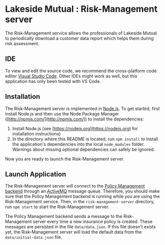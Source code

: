 # Lakeside Mutual : Risk-Management server

The Risk-Management service allows the professionals of Lakeside Mutual to periodically download
a customer data report which helps them during risk assessment.

## IDE

To view and edit the source code, we recommend the cross-platform code editor [Visual Studio Code](https://code.visualstudio.com/). Other IDEs might
work as well, but this application has only been tested with VS Code.

## Installation

The Risk-Management server is implemented in [Node.js](https://nodejs.org). To get started, first install Node.js and then use the
Node Package Manager ([http://npmjs.com/](http://npmjs.com/)) to install the dependencies:

1.  Install Node.js (see [https://nodejs.org](https://nodejs.org) for installation instructions)
2.  In the directory where this README is located, run `npm install` to install the application's dependencies into the local `node_modules` folder. Warnings about missing optional dependencies can safely be ignored.

Now you are ready to launch the Risk-Management server.

## Launch Application

The Risk-Management server will connect to the [Policy Management backend](../policy-management-backend) through an [ActiveMQ](http://activemq.apache.org/) message queue. Therefore,
you should make sure that the Policy Management backend is running while you are using the Risk-Management service. Then, in the `risk-management-server` directory, run `npm start`
to start the Risk-Management server.

The Policy Management backend sends a message to the Risk-Management server every time a new insurance policy is created. These messages are persisted in the file `data/data.json`.
If this file doesn't exists yet, the Risk-Management server will load the default data from the `data/initial-data.json` file.
